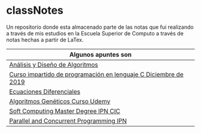 # classNotes
Un repositorio donde esta almacenado parte de las notas que fui realizando a través de mis estudios en la Escuela Superior de Computo a través de notas hechas a partir de LaTex.

| Algunos apuntes son |
| --- |
| [Análisis y Diseño de Algoritmos](algoritmos/apuntes.pdf) |
| [Curso impartido de programación en lenguaje C Diciembre de 2019](cursoDeC/apunte.pdf) |
| [Ecuaciones Diferenciales](ecuaciones/apuntes.pdf) |
| [Algoritmos Genéticos Curso Udemy](curso-algoritmos-geneticos/notas.pdf) |
| [Soft Computing Master Degree IPN CIC](softComputing/notas.pdf) |
| [Parallel and Concurrent Programming IPN](parallelAndConcurrentProgramming/notas.pdf) |
